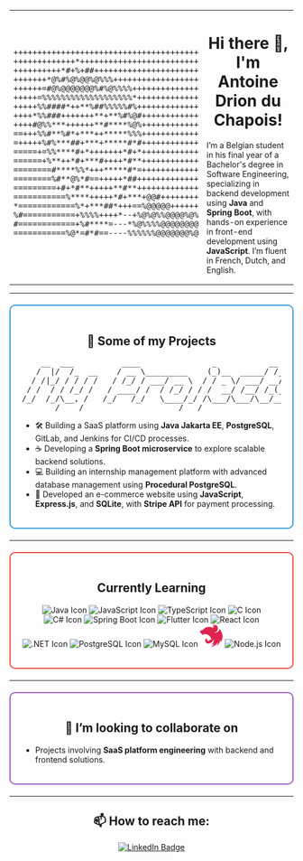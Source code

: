 
<table>
  <tr>
    <!-- ASCII Art -->
    <td>
      <pre>
+++++++++++++++++++++++++++++++++++++++
+++++++++++++*+++++++++++++++++++++++++
++++++++++*#+%+##++++++++++++++++++++++
+++++++*@%#%@%@@%@%%%++++++++++++++++++
++++++=#@%@@@@@@@%#%@%%%%++++++++++++++
+++++=%%%%%%%%%%%%%%%%%%%*+++++++++++++
+++++%%####*++**%##%%%%%#%+++++++++++++
++++*%%###+++++++**+**%#%@#++++++++++++
++++#@%%***++++++**#****%@%++++++++++++
==+++%%#**%#*+***++*****%%%++++++++++++
=+++++%#%***##+***+*****#*#++++++++++++
=====+=%%****#+*+++++++*#+*++++++++++++
======+%**++*#+***#++++*#**++++++++++++
========#****%%*+++*****#*=++++++++++++
========%#**@%*#==+++++*##+++++++++++++
=========+#+*#**+++++**#**+++++++++++++
===========%****+++++*#+***+@@#++++++++
*============%*+***##*+++==%@@@@@++++++
%#===========+%%%%++++*--+%@%@%%@@@@%@%
#============+%#****=---*%@%%%%@@@@@@@@
===========%@*=#*#==----%%%%%%@@@@@@@%@
      </pre>
    </td>
    <!-- Paragraph -->
    <td>
    <h1 align="center">Hi there 👋, I'm Antoine Drion du Chapois!</h1>
      <p align="left">
        I’m a Belgian student in his final year of a Bachelor's degree in Software Engineering, specializing in backend development using 
        <strong>Java</strong> and <strong>Spring Boot</strong>, with hands-on experience in front-end development using <strong>JavaScript</strong>. 
        I’m fluent in French, Dutch, and English.
      </p>
    </td>
  </tr>
</table>

---

<div style="border: 2px solid #3498db; border-radius: 10px; padding: 20px; margin: 20px 0;">
  <h2 align="center">🔭 Some of my Projects</h2>
 <pre>
    __  ___          ____               _           __      
   /  |/  /_  __    / __ \_________    (_)__  _____/ /______
  / /|_/ / / / /   / /_/ / ___/ __ \  / / _ \/ ___/ __/ ___/
 / /  / / /_/ /   / ____/ /  / /_/ / / /  __/ /__/ /_(__  ) 
/_/  /_/\__, /   /_/   /_/   \____/_/ /\___/\___/\__/____/  
       /____/                    /___/                      
</pre>
  <ul>
    <li>🛠 Building a SaaS platform using <strong>Java Jakarta EE</strong>, <strong>PostgreSQL</strong>, GitLab, and Jenkins for CI/CD processes.</li>
    <li>☕ Developing a <strong>Spring Boot microservice</strong> to explore scalable backend solutions.</li>
    <li>💻 Building an internship management platform with advanced database management using <strong>Procedural PostgreSQL</strong>.</li>
    <li>💸 Developed an e-commerce website using <strong>JavaScript</strong>, <strong>Express.js</strong>, and <strong>SQLite</strong>, with <strong>Stripe API</strong> for payment processing.</li>
  </ul>
</div>

---

<div style="border: 2px solid #e74c3c; border-radius: 10px; padding: 20px; margin: 20px 0;">
  <h2 align="center">Currently Learning</h2>
  <p align="center">
    <!-- Java Icon -->
    <img src="https://cdn.jsdelivr.net/gh/devicons/devicon/icons/java/java-original.svg" alt="Java Icon" width="40" height="40">
    <!-- JavaScript Icon -->
    <img src="https://cdn.jsdelivr.net/gh/devicons/devicon/icons/javascript/javascript-original.svg" alt="JavaScript Icon" width="40" height="40">
    <!-- TypeScript Icon -->
    <img src="https://cdn.jsdelivr.net/gh/devicons/devicon/icons/typescript/typescript-original.svg" alt="TypeScript Icon" width="40" height="40">
    <!-- C Icon -->
    <img src="https://cdn.jsdelivr.net/gh/devicons/devicon/icons/c/c-original.svg" alt="C Icon" width="40" height="40">
    <!-- C# Icon -->
    <img src="https://cdn.jsdelivr.net/gh/devicons/devicon/icons/csharp/csharp-original.svg" alt="C# Icon" width="40" height="40">
    <!-- Spring Boot Icon -->
    <img src="https://camo.githubusercontent.com/9d67318aed1c579b61b3cd88cedd1d801578c49c7671ef43c91b8a5e1a8aacfc/68747470733a2f2f696d616765732e636f6e74656e74737461636b2e696f2f76332f6173736574732f626c74333937393062363333656530643561372f626c74346637373964316234666434393663352f3634376132663432643838626231303061353231363630312f737072696e672e77656270" alt="Spring Boot Icon" width="40" height="40">
    <!-- Flutter Icon -->
    <img src="https://cdn.jsdelivr.net/gh/devicons/devicon/icons/flutter/flutter-original.svg" alt="Flutter Icon" width="40" height="40">
    <!-- React Icon -->
    <img src="https://cdn.jsdelivr.net/gh/devicons/devicon/icons/react/react-original.svg" alt="React Icon" width="40" height="40">
    <!-- .NET Icon -->
    <img src="https://cdn.jsdelivr.net/gh/devicons/devicon/icons/dotnetcore/dotnetcore-original.svg" alt=".NET Icon" width="40" height="40">
    <!-- PostgreSQL Icon -->
    <img src="https://cdn.jsdelivr.net/gh/devicons/devicon/icons/postgresql/postgresql-original.svg" alt="PostgreSQL Icon" width="40" height="40">
    <!-- MySQL Icon -->
    <img src="https://cdn.jsdelivr.net/gh/devicons/devicon/icons/mysql/mysql-original.svg" alt="MySQL Icon" width="40" height="40">
    <!-- Nest.js Icon -->
    <img src="https://github.com/devicons/devicon/blob/v2.16.0/icons/nestjs/nestjs-original.svg" alt="Nest.js Icon" width="40" height="40">
     <img src="https://camo.githubusercontent.com/d97b910f0af180dee48d2d9c9084c0ef12f3f999a41c8141e8a9daf38e376292/68747470733a2f2f696d672e69636f6e73382e636f6d2f636f6c6f722f3531322f6e6f64656a732e706e67" alt="Node.js Icon" width="40" height="40">
  </p>
</div>



---

<div style="border: 2px solid #9b59b6; border-radius: 10px; padding: 20px; margin: 20px 0;">
  <h2 align="center">👯 I’m looking to collaborate on</h2>
  <ul>
    <li>Projects involving <strong>SaaS platform engineering</strong> with backend and frontend solutions.</li>
  </ul>
</div>

---

<h2 align="center">📫 How to reach me:</h2>
<p align="center">
  <a href="https://www.linkedin.com/in/antoine-drion-du-chapois/" target="_blank">
    <img src="https://img.shields.io/badge/-LinkedIn-0077B5?style=for-the-badge&logo=linkedin&logoColor=white" alt="LinkedIn Badge">
  </a>
</p>



